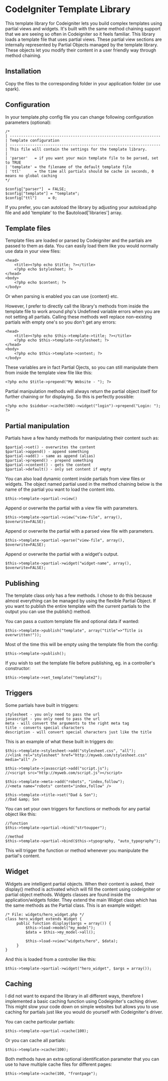 CodeIgniter Template Library
============================

This template library for Codeigniter lets you build complex templates using partial views and widgets. It's built with the same method chaining support that we are seeing so often in Codeigniter so it feels familiar. This library loads a template file that uses partial views. These partial view sections are internally represented by Partial Objects managed by the template library. These objects let you modify their content in a user friendly way through method chaining.

Installation
------------

Copy the files to the corresponding folder in your application folder (or use spark).

Configuration
-------------

In your template.php config file you can change following configuration parameters (optional):

	/*
	| -------------------------------------------------------------------
	| Template configuration
	| -------------------------------------------------------------------
	| This file will contain the settings for the template library.
	|
	| 'parser'	 = if you want your main template file to be parsed, set to TRUE
	| 'template' = the filename of the default template file
	| 'ttl'		 = the time all partials should be cache in seconds, 0 means no global caching
	*/

	$config["parser"]  = FALSE;
	$config["template"] = "template";
	$config["ttl"]	   = 0;

If you prefer, you can autoload the library by adjusting your autoload.php file and add 'template' to the $autoload['libraries'] array.
	
Template files
--------------

Template files are loaded or parsed by Codeigniter and the partials are passed to them as data. You can easily load them like you would normally use data in your view files:

	<head>
		<title><?php echo $title; ?></title>
		<?php echo $stylesheet; ?>
	</head>
	<body>
		<?php echo $content; ?>
	</body>

Or when parsing is enabled you can use {content} etc.

However, I prefer to directly call the library's methods from inside the template file to work around php's Undefined variable errors when you are not setting all partials. Calling these methods well replace non-existing partials with empty one's so you don't get any errors:

	<head>
		<title><?php echo $this->template->title; ?></title>
		<?php echo $this->template->stylesheet; ?>
	</head>
	<body>
		<?php echo $this->template->content; ?>
	</body>

These variables are in fact Partial Ojects, so you can still manipulate them from inside the template view file like this:

	<?php echo $title->prepend("My Website - "); ?>

Partial manipulation methods will always return the partial object itself for further chaining or for displaying. So this is perfectly possible:

	<?php echo $sidebar->cache(500)->widget("login")->prepend("Login: "); ?>

Partial manipulation
--------------------

Partials have a few handy methods for manipulating their content such as:

    $partial->set() - overwrites the content
    $partial->append() - append something
    $partial->add() - same as append (alias)
    $partial->prepend() - prepend something
    $partial->content() - gets the content
    $partial->default() - only set content if empty

You can also load dynamic content inside partials from view files or widgets. The object named partial used in the method chaining below is the name of the partial you want to load the content into.

	$this->template->partial->view()

Append or overwrite the partial with a view file with parameters.

	$this->template->partial->view("view-file", array(), $overwrite=FALSE);

Append or overwrite the partial with a parsed view file with parameters.

	$this->template->partial->parse("view-file", array(), $overwrite=FALSE);

Append or overwrite the partial with a widget's output.

	$this->template->partial->widget("widget-name", array(), $overwrite=FALSE);

Publishing
----------

The template class only has a few methods. I chose to do this because almost everything can be managed by using the flexible Partial Object. If you want to publish the entire template with the current partials to the output you can use the publish() method.

You can pass a custom template file and optional data if wanted:

	$this->template->publish("template", array("title"=>"Title is overwritten!"));

Most of the time this will be empty using the template file from the config:

	$this->template->publish();
	
If you wish to set the template file before publishing, eg. in a controller's constructor:

	$this->template->set_template("template2");
	
Triggers
--------

Some partials have built in triggers:

    stylesheet - you only need to pass the url
    javascript - you only need to pass the url
    meta - will convert the arguments to the right meta tag
    title - converts special characters
    description - will convert special characters just like the title

This is an example of what these built in triggers do:

	$this->template->stylesheet->add("stylesheet.css", "all");
	//<link rel="stylesheet" href="http://myweb.com/stylesheet.css" media="all" />
	 
	$this->template->javascript->add("script.js");
	//<script src="http://myweb.com/script.js"></script>
	 
	$this->template->meta->add("robots", "index,follow");
	//<meta name="robots" content="index,follow" />
	 
	$this->template->title->set("Dad & Son");
	//Dad &amp; Son

You can set your own triggers for functions or methods for any partial object like this:

	//function
	$this->template->partial->bind("strtoupper");
	 
	//method
	$this->template->partial->bind($this->typography, "auto_typography");

This will trigger the function or method whenever you manipulate the partial's content.


Widget
------

Widgets are intelligent partial objects. When their content is asked, their display() method is activated which will fill the content using codeigniter or partial object methods. Widgets classes are found inside the application/widgets folder. They extend the main Widget class which has the same methods as the Partial class. This is an example widget:

	/* File: widgets/hero_widget.php */
	class hero_widget extends Widget {
		 public function display($args = array()) {
			 $this->load->model("my_model");
			 $data = $this->my_model->all();
	 
			 $this->load->view("widgets/hero", $data);
		 }
	}

And this is loaded from a controller like this:

	$this->template->partial->widget("hero_widget", $args = array());

	
Caching
-------

I did not want to expand the library in all different ways, therefore I implemented a basic caching function using Codeigniter's caching driver. This might slow your code down on simple websites but allows you to use caching for partials just like you would do yourself with Codeigniter's driver.

You can cache particular partials:

	$this->template->partial->cache(100);

Or you can cache all partials:

	$this->template->cache(100);

Both methods have an extra optional identification parameter that you can use to have multiple cache files for different pages:

	$this->template->cache(100, "frontpage");
